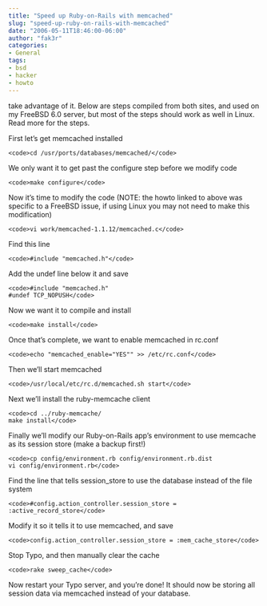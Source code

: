 ```yaml
---
title: "Speed up Ruby-on-Rails with memcached"
slug: "speed-up-ruby-on-rails-with-memcached"
date: "2006-05-11T18:46:00-06:00"
author: "fak3r"
categories:
- General
tags:
- bsd
- hacker
- howto
---
```


 take advantage of it. Below are steps compiled from both sites, and used on my FreeBSD 6.0 server, but most of the steps should work as well in Linux. Read more for the steps.




First let’s get memcached installed

    
    <code>cd /usr/ports/databases/memcached/</code>


We only want it to get past the configure step before we modify code

    
    <code>make configure</code>


Now it’s time to modify the code (NOTE: the howto linked to above was specific to a FreeBSD issue, if using Linux you may not need to make this modification)

    
    <code>vi work/memcached-1.1.12/memcached.c</code>


Find this line

    
    <code>#include "memcached.h"</code>


Add the undef line below it and save

    
    <code>#include "memcached.h"
    #undef TCP_NOPUSH</code>


Now we want it to compile and install

    
    <code>make install</code>


Once that’s complete, we want to enable memcached in rc.conf

    
    <code>echo "memcached_enable="YES"" >> /etc/rc.conf</code>


Then we’ll start memcached

    
    <code>/usr/local/etc/rc.d/memcached.sh start</code>


Next we’ll install the ruby-memcache client

    
    <code>cd ../ruby-memcache/
    make install</code>


Finally we’ll modify our Ruby-on-Rails app’s environment to use memcache as its session store (make a backup first!)

    
    <code>cp config/environment.rb config/environment.rb.dist
    vi config/environment.rb</code>


Find the line that tells session_store to use the database instead of the file system

    
    <code>#config.action_controller.session_store = :active_record_store</code>


Modify it so it tells it to use memcached, and save

    
    <code>config.action_controller.session_store = :mem_cache_store</code>


Stop Typo, and then manually clear the cache

    
    <code>rake sweep_cache</code>


Now restart your Typo server, and you’re done! It should now be storing all session data via memcached instead of your database.

